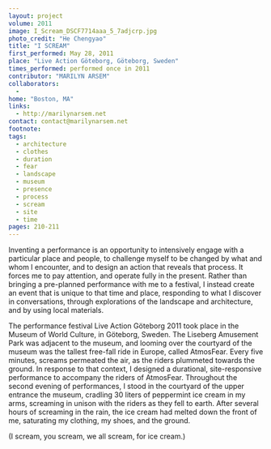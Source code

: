 ```yaml
---
layout: project
volume: 2011
image: I_Scream_DSCF7714aaa_5_7adjcrp.jpg
photo_credit: "He Chengyao"
title: "I SCREAM"
first_performed: May 28, 2011
place: "Live Action Göteborg, Göteborg, Sweden"
times_performed: performed once in 2011
contributor: "MARILYN ARSEM"
collaborators: 
  - 
home: "Boston, MA"
links: 
  - http://marilynarsem.net
contact: contact@marilynarsem.net
footnote: 
tags: 
  - architecture
  - clothes
  - duration
  - fear
  - landscape
  - museum
  - presence
  - process
  - scream
  - site
  - time
pages: 210-211
---
```


Inventing a performance is an opportunity to intensively engage with a particular place and people, to challenge myself to be changed by what and whom I encounter, and to design an action that reveals that process. It forces me to pay attention, and operate fully in the present. Rather than bringing a pre-planned performance with me to a festival, I instead create an event that is unique to that time and place, responding to what I discover in conversations, through explorations of the landscape and architecture, and by using local materials. 

The performance festival Live Action Göteborg 2011 took place in the Museum of World Culture, in Göteborg, Sweden. The Liseberg Amusement Park was adjacent to the museum, and looming over the courtyard of the museum was the tallest free-fall ride in Europe, called AtmosFear. Every five minutes, screams permeated the air, as the riders plummeted towards the ground. In response to that context, I designed a durational, site-responsive performance to accompany the riders of AtmosFear. Throughout the second evening of performances, I stood in the courtyard of the upper entrance the museum, cradling 30 liters of peppermint ice cream in my arms, screaming in unison with the riders as they fell to earth. After several hours of screaming in the rain, the ice cream had melted down the front of me, saturating my clothing, my shoes, and the ground. 

(I scream, you scream, we all scream, for ice cream.)
